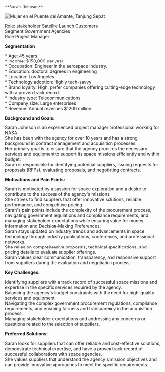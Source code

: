    **Sarah Johnson**

![Mujer en el Puente del Amante, Tanjung Sepat](https://upload.wikimedia.org/wikipedia/commons/thumb/8/86/Woman_at_Lover%27s_Bridge_Tanjung_Sepat_%28cropped%29.jpg/385px-Woman_at_Lover%27s_Bridge_Tanjung_Sepat_%28cropped%29.jpg)

Role: stakeholder Satellite Launch Customers  
Segment Government Agencies  
Role Project Manager

**Segmentation**

\* Age: 45 years.  
\* Income: $150,000 per year.  
\* Occupation: Engineer in the aerospace industry.  
\* Education: doctoral degrees in engineering  
\* Location: Los Angeles.  
\* Technology adoption: Highly tech-savvy  
\* Brand loyalty: High, prefer companies offering cutting-edge technology with a proven track record.  
\* Industry type: Telecommunications  
\* Company size: Large enterprises  
\* Revenue: Annual revenues $1200 million.

**Background and Goals:**

Sarah Johnson is an experienced project manager professional working for NASA.  
She has been with the agency for over 10 years and has a strong background in contract management and acquisition processes.  
Her primary goal is to ensure that the agency procures the necessary services and equipment to support its space missions efficiently and within budget.  
Sarah is responsible for identifying potential suppliers, issuing requests for proposals (RFPs), evaluating proposals, and negotiating contracts.

**Motivations and Pain Points:**

Sarah is motivated by a passion for space exploration and a desire to contribute to the success of the agency's missions.  
She strives to find suppliers that offer innovative solutions, reliable performance, and competitive pricing.  
Sarah's pain points include the complexity of the procurement process, navigating government regulations and compliance requirements, and managing stakeholder expectations while ensuring value for money.  
Information and Decision-Making Preferences:  
Sarah stays updated on industry trends and advancements in space technology through industry publications, conferences, and professional networks.  
She relies on comprehensive proposals, technical specifications, and pricing details to evaluate supplier offerings.  
Sarah values clear communication, transparency, and responsive support from suppliers during the evaluation and negotiation process.

**Key Challenges:**

Identifying suppliers with a track record of successful space missions and expertise in the specific services required by the agency.  
Balancing the agency's budget constraints with the need for high-quality services and equipment.  
Navigating the complex government procurement regulations, compliance requirements, and ensuring fairness and transparency in the acquisition process.  
Managing stakeholder expectations and addressing any concerns or questions related to the selection of suppliers.

**Preferred Solutions:**

Sarah looks for suppliers that can offer reliable and cost-effective solutions, demonstrate technical expertise, and have a proven track record of successful collaborations with space agencies.  
She values suppliers that understand the agency's mission objectives and can provide innovative approaches to meet the specific requirements.



